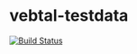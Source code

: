 # vebtal-testdata

[![Build Status](https://travis-ci.org/vebqa/vebtal-testdata.svg?branch=master)](https://travis-ci.org/vebqa/vebtal-testdata)